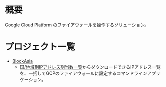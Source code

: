# 概要

Google Cloud Platform のファイアウォールを操作するソリューション。

# プロジェクト一覧

* [BlockAsia](https://github.com/sevenspice/Firewalls/tree/master/sources/BlockAsia)
    * [国/地域別IPアドレス割当数一覧](https://github.com/sevenspice/Firewalls/tree/master/sources/BlockAsia)からダウンロードできるIPアドレス一覧を、一括してGCPのファイアウォールに設定するコマンドラインアプリケーション。
